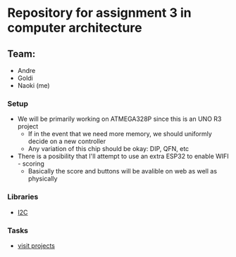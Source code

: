 # Repository for assignment 3 in computer architecture
## Team:
 - Andre
 - Goldi
 - Naoki (me)
### Setup
 - We will be primarily working on ATMEGA328P since this is an UNO R3 project
   - If in the event that we need more memory, we should uniformly decide on a new controller
   - Any variation of this chip should be okay: DIP, QFN, etc
 - There is a posibility that I'll attempt to use an extra ESP32 to enable WIFI - scoring
   - Basically the score and buttons will be avalible on web as well as physically
   
### Libraries
 - [I2C](https://github.com/fdebrabander/Arduino-LiquidCrystal-I2C-library)
### Tasks
  - [visit projects](https://github.com/Naoki95957/PingPong351/projects)
